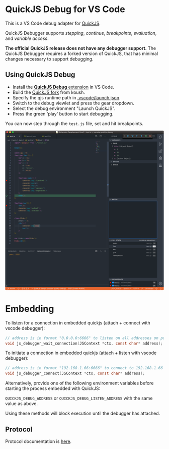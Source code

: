 # QuickJS Debug for VS Code

This is a VS Code debug adapter for [QuickJS](https://bellard.org/quickjs/).

QuickJS Debugger supports *stepping*, *continue*, *breakpoints*, *evaluation*, and
*variable access*.

**The official QuickJS release does not have any debugger support.** The QuickJS Debugger requires a forked version of QuickJS, that has minimal changes necessary to support debugging.

## Using QuickJS Debug

* Install the [**QuickJS Debug** extension](https://marketplace.visualstudio.com/items?itemName=koush.quickjs-debug) in VS Code.
* Build the [QuickJS fork](https://github.com/koush/quickjs) from koush.
* Specify the qjs runtime path in [.vscode/launch.json](https://github.com/koush/vscode-quickjs-debug/blob/master/.vscode/launch.json).
* Switch to the debug viewlet and press the gear dropdown.
* Select the debug environment "Launch QuickJS".
* Press the green 'play' button to start debugging.

You can now step through the `test.js` file, set and hit breakpoints.

![QuickJS Debug](images/quickjs-debug-demo.png)

# Embedding

To listen for a connection in embedded quickjs (attach + connect with vscode debugger):
```c
// address is in format "0.0.0.0:6666" to listen on all addresses on port 6666
void js_debugger_wait_connection(JSContext *ctx, const char* address);
```

To initiate a connection in embedded quickjs (attach + listen with vscode debugger):
```c
// address is in format "192.168.1.66:6666" to connect to 192.168.1.66 on port 6666
void js_debugger_connect(JSContext *ctx, const char* address);
```

Alternatively, provide one of the following environment variables before starting the process embedded with QuickJS:

`QUICKJS_DEBUG_ADDRESS` or `QUICKJS_DEBUG_LISTEN_ADDRESS` with the same value as above.

Using these methods will block execution until the debugger has attached.


## Protocol

Protocol documentation is [here](protocol.md).
